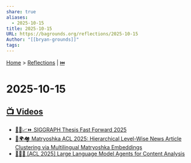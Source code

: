 ```yaml
---
share: true
aliases:
  - 2025-10-15
title: 2025-10-15
URL: https://bagrounds.org/reflections/2025-10-15
Author: "[[bryan-grounds]]"
tags:
---
```

[Home](../index.md) > [Reflections](./index.md) | [⏮️](./2025-10-14.md)  
# 2025-10-15  
## [📺 Videos](../videos/index.md)  
- [🧑‍💻📈⏩ SIGGRAPH Thesis Fast Forward 2025](../videos/siggraph-thesis-fast-forward-2025.md)  
- [📰🌍🏘️ Matryoshka ACL 2025: Hierarchical Level-Wise News Article Clustering via Multilingual Matryoshka Embeddings](../videos/acl-2025-hierarchical-level-wise-news-article-clustering-via-multilingual-matryoshka-embeddings.md)  
- [🤖📰🧐 [ACL 2025] Large Language Model Agents for Content Analysis](../videos/acl-2025-large-language-model-agents-for-content-analysis.md)